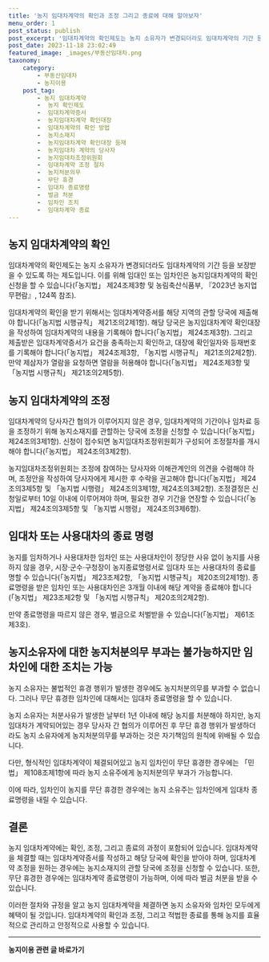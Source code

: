 ```yaml
---
title: '농지 임대차계약의 확인과 조정 그리고 종료에 대해 알아보자'
menu_order: 1
post_status: publish
post_excerpt: '임대차계약의 확인제도는 농지 소유자가 변경되더라도 임대차계약의 기간 등을 보장받을 수 있도록 하는 제도입니다. 이를 위해 임대인 또는 임차인은 농지임대차계약의 확인 신청을 할 수 있습니다  농지법  제24조제3항 및 농림축산식품부,  2023년 농지업무편람 , 124쪽 참조 .'
post_date: 2023-11-18 23:02:49
featured_image: _images/부동산임대차.png
taxonomy:
    category:
        - 부동산임대차
        - 농지이용
    post_tag:
        - 농지 임대차계약
        -  농지 확인제도
        -  임대차계약증서
        -  농지임대차계약 확인대장
        -  임대차계약의 확인 방법
        -  농지소재지
        -  농지임대차계약 확인대장 등재
        -  농지임대차 계약의 당사자
        -  농지임대차조정위원회
        -  임대차계약 조정 절차
        -  농지처분의무
        -  무단 휴경
        -  임대차 종료명령
        -  벌금 처분
        -  임차인 조치
        -  임대차계약 종료
---
```



## **농지 임대차계약의 확인**

임대차계약의 확인제도는 농지 소유자가 변경되더라도 임대차계약의 기간 등을 보장받을 수 있도록 하는 제도입니다. 이를 위해 임대인 또는 임차인은 농지임대차계약의 확인 신청을 할 수 있습니다(「농지법」 제24조제3항 및 농림축산식품부, 『2023년 농지업무편람』, 124쪽 참조).

임대차계약의 확인을 받기 위해서는 임대차계약증서를 해당 지역의 관할 당국에 제출해야 합니다(「농지법 시행규칙」 제21조의2제1항). 해당 당국은 농지임대차계약 확인대장을 작성하여 임대차계약의 내용을 기록해야 합니다(「농지법」 제24조제3항). 그리고 제출받은 임대차계약증서가 요건을 충족하는지 확인하고, 대장에 확인일자와 등재번호를 기록해야 합니다(「농지법」 제24조제3항, 「농지법 시행규칙」 제21조의2제2항). 만약 제삼자가 열람을 요청하면 열람을 허용해야 합니다(「농지법」 제24조제3항 및 「농지법 시행규칙」 제21조의2제5항).

## **농지 임대차계약의 조정**

임대차계약의 당사자간 협의가 이루어지지 않은 경우, 임대차계약의 기간이나 임차료 등을 조정하기 위해 농지소재지를 관할하는 당국에 조정을 신청할 수 있습니다(「농지법」 제24조의3제1항). 신청이 접수되면 농지임대차조정위원회가 구성되어 조정절차를 개시해야 합니다(「농지법」 제24조의3제2항).

농지임대차조정위원회는 조정에 참여하는 당사자와 이해관계인의 의견을 수렴해야 하며, 조정안을 작성하여 당사자에게 제시한 후 수락을 권고해야 합니다(「농지법」 제24조의3제5항 및 「농지법 시행령」 제24조의3제1항, 제24조의3제2항). 조정결정은 신청일로부터 10일 이내에 이루어져야 하며, 필요한 경우 기간을 연장할 수 있습니다(「농지법」 제24조의3제5항 및 「농지법 시행령」 제24조의3제6항).

## **임대차 또는 사용대차의 종료 명령**

농지를 임차하거나 사용대차한 임차인 또는 사용대차인이 정당한 사유 없이 농지를 사용하지 않을 경우, 시장·군수·구청장이 농지종료명령서로 임대차 또는 사용대차의 종료를 명할 수 있습니다(「농지법」 제23조제2항, 「농지법 시행규칙」 제20조의2제1항). 종료명령을 받은 임차인 또는 사용대차인은 3개월 이내에 해당 계약을 종료해야 합니다(「농지법」 제23조제2항 및 「농지법 시행규칙」 제20조의2제2항).

만약 종료명령을 따르지 않은 경우, 벌금으로 처벌받을 수 있습니다(「농지법」 제61조제3호).

## 농지소유자에 대한 농지처분의무 부과는 불가능하지만 임차인에 대한 조치는 가능

농지 소유자는 불법적인 휴경 행위가 발생한 경우에도 농지처분의무를 부과할 수 없습니다. 그러나 무단 휴경한 임차인에 대해서는 임대차 종료명령을 할 수 있습니다.

농지 소유자는 처분사유가 발생한 날부터 1년 이내에 해당 농지를 처분해야 하지만, 농지 임대차가 계약되어있는 경우 당사자 간 협의가 이루어진 후 무단 휴경 행위가 발생하더라도 농지 소유자에게 농지처분의무를 부과하는 것은 자기책임의 원칙에 위배될 수 있습니다.

다만, 형식적인 임대차계약이 체결되어있고 농지 임차인이 무단 휴경한 경우에는 「민법」 제108조제1항에 따라 농지 소유주에게 농지처분의무 부과가 가능합니다.

이에 따라, 임차인이 농지를 무단 휴경한 경우에는 농지 소유주는 임차인에게 임대차 종료명령을 내릴 수 있습니다.

## 결론

농지 임대차계약에는 확인, 조정, 그리고 종료의 과정이 포함되어 있습니다. 임대차계약을 체결할 때는 임대차계약증서를 작성하고 해당 당국에 확인을 받아야 하며, 임대차계약 조정을 원하는 경우에는 농지소재지의 관할 당국에 조정을 신청할 수 있습니다. 또한, 무단 휴경한 경우에는 임대차계약 종료명령이 가능하며, 이에 따라 벌금 처분을 받을 수 있습니다.

이러한 절차와 규정을 알고 농지 임대차계약을 체결하면 농지 소유자와 임차인 모두에게 혜택이 될 것입니다. 임대차계약의 확인과 조정, 그리고 적법한 종료를 통해 농지를 효율적으로 관리하고 안정적으로 사용할 수 있습니다.
<!-- wp:separator -->
<hr class="wp-block-separator has-alpha-channel-opacity"/>
<!-- /wp:separator -->

<!-- wp:group {"backgroundColor":"base","layout":{"type":"constrained"}} -->
<div class="wp-block-group has-base-background-color has-background"><!-- wp:paragraph {"align":"center","fontSize":"medium"} -->
<p class="has-text-align-center has-large-font-size"><strong>농지이용 관련 글 바로가기</strong></p>
<!-- /wp:paragraph -->


<!-- wp:latest-posts
{"categories":[{"id":23537,"count":19,"description":"","link":"https://uknowlaw.com/category/%eb%86%8d%ec%a7%80%ec%9d%b4%ec%9a%a9/","name":"농지이용","slug":"농지이용","taxonomy":"category","parent":0,"meta":[],"_links":{"self":[{"href":"https://uknowlaw.com/wp-json/wp/v2/categories/23537"}],"collection":[{"href":"https://uknowlaw.com/wp-json/wp/v2/categories"}],"about":[{"href":"https://uknowlaw.com/wp-json/wp/v2/taxonomies/category"}],"wp:post_type":[{"href":"https://uknowlaw.com/wp-json/wp/v2/posts?categories=23537"}],"curies":[{"name":"wp","href":"https://api.w.org/{rel}","templated":true}]}}],"postsToShow":100,"excerptLength":28,"postLayout":"grid","columns":2,"featuredImageAlign":"left","featuredImageSizeSlug":"large","fontSize":"small"} /--></div>
<!-- /wp:group -->